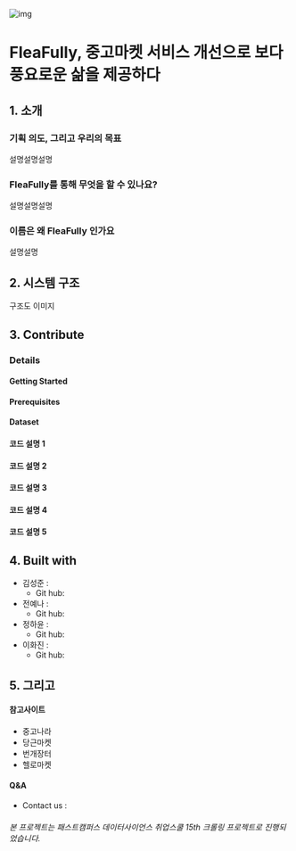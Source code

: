 ![img](https://user-images.githubusercontent.com/72847093/101735679-91af6b80-3b05-11eb-972b-97d421deff0e.PNG)
# FleaFully, 중고마켓 서비스 개선으로 보다 풍요로운 삶을 제공하다

## 1. 소개 
### 기획 의도, 그리고 우리의 목표 
설명설명설명 
### FleaFully를 통해 무엇을 할 수 있나요?
설명설명설명 
### 이름은 왜 FleaFully 인가요
설명설명 
## 2. 시스템 구조
구조도 이미지 
## 3. Contribute 
### Details 
#### Getting Started
#### Prerequisites
#### Dataset 
#### 코드 설명 1 
#### 코드 설명 2
#### 코드 설명 3
#### 코드 설명 4 
#### 코드 설명 5 
## 4. Built with 
- 김성준 : 
  - Git hub: 
- 전예나 : 
  - Git hub: 
- 정하윤 : 
  - Git hub: 
- 이화진 : 
  - Git hub: 
## 5. 그리고 
#### 참고사이트 
- 중고나라
- 당근마켓
- 번개장터
- 헬로마켓 
#### Q&A
- Contact us :  
###### 본 프로젝트는 패스트캠퍼스 데이터사이언스 취업스쿨 15th 크롤링 프로젝트로 진행되었습니다.
